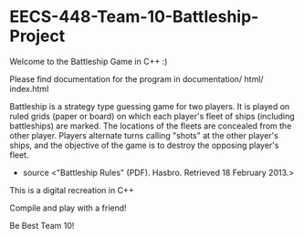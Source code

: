 # EECS-448-Team-10-Battleship-Project

Welcome to the Battleship Game in C++ :)

Please find documentation for the program in documentation/ html/ index.html

Battleship is a strategy type guessing game for two players.
It is played on ruled grids (paper or board) on which each player's fleet of ships (including battleships) are marked.
The locations of the fleets are concealed from the other player.
Players alternate turns calling "shots" at the other player's ships, and the objective of the game is to destroy the opposing player's fleet.

- source <"Battleship Rules" (PDF). Hasbro. Retrieved 18 February 2013.>

This is a digital recreation in C++

Compile and play with a friend!

Be Best
Team 10!
